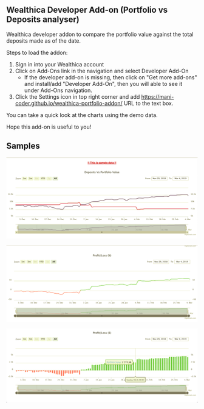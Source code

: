 
## Wealthica Developer Add-on (Portfolio vs Deposits analyser)

Wealthica developer addon to compare the portfolio value against the total deposits made as of the date.

Steps to load the addon:

1. Sign in into your Wealthica account
2. Click on Add-Ons link in the navigation and select Developer Add-On
   - If the developer add-on is missing, then click on "Get more add-ons" and install/add "Developer Add-On", then you will able to see it under Add-Ons navigation.
3. Click the Settings icon in top right corner and add https://mani-coder.github.io/wealthica-portfolio-addon/ URL to the text box.

You can take a quick look at the charts using the demo data.

Hope this add-on is useful to you!

## Samples

![Deposits Vs Portfolio](https://github.com/mani-coder/wealthica-portfolio-addon/blob/master/public/samples/Deposit%20Vs%20Portofolio%20Value.png)

![P/L Percentage Timeline](https://github.com/mani-coder/wealthica-portfolio-addon/blob/master/public/samples/Profit%20Loss%20Percentage%20Timeline.png)

![P/L Value Timeline](https://github.com/mani-coder/wealthica-portfolio-addon/blob/master/public/samples/Profit%20Loss%20Value%20Timeline.png)

